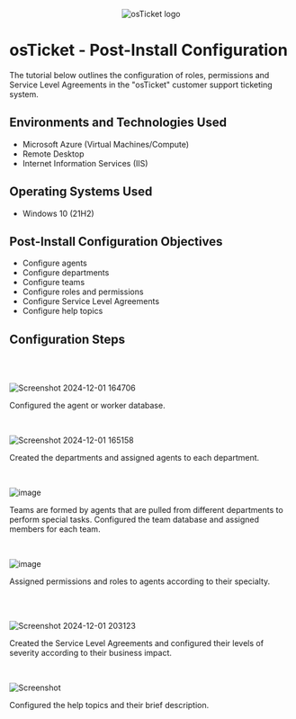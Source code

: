 <p align="center">
<img src="https://i.imgur.com/Clzj7Xs.png" alt="osTicket logo"/>
</p>

<h1>osTicket - Post-Install Configuration</h1>
The tutorial below outlines the configuration of roles, permissions and Service Level Agreements in the "osTicket" customer support ticketing system.
<br />


<h2>Environments and Technologies Used</h2>

- Microsoft Azure (Virtual Machines/Compute)
- Remote Desktop
- Internet Information Services (IIS)

<h2>Operating Systems Used </h2>

- Windows 10</b> (21H2)

<h2>Post-Install Configuration Objectives</h2>

- Configure agents
- Configure departments
- Configure teams
- Configure roles and permissions
- Configure Service Level Agreements
- Configure help topics

  
<h2>Configuration Steps</h2>
<br />
</br>

![Screenshot 2024-12-01 164706](https://github.com/user-attachments/assets/ce87a5f2-0287-4327-bde0-9901341fcf52)

 <p>
  Configured the agent or worker database.
 </p>
 
</br>
<p>

![Screenshot 2024-12-01 165158](https://github.com/user-attachments/assets/62342a1e-e406-4c83-a135-000f918ad4c2)

<p>
Created the departments and assigned agents to each department.
</p>

<br />

<p>

![image](https://github.com/user-attachments/assets/88eea9d0-fffd-41dc-888e-764795a1e943)
</p>
<p>
 Teams are formed by agents that are pulled from different departments to perform special tasks. 
Configured the team database and assigned members for each team.
</p>
<br />

<p>

![image](https://github.com/user-attachments/assets/234f51ed-1d19-4af5-89db-89607ba7539e)

</p>
<p>
Assigned permissions and roles to agents according to their specialty.
</p>
<br />
<br />
<p>

![Screenshot 2024-12-01 203123](https://github.com/user-attachments/assets/789e713e-9287-400f-802e-0137b450489b)

</p>
<p>
Created the Service Level Agreements and configured their levels of severity according to their business impact.
</p>

<br />
<p>

![Screenshot](https://github.com/user-attachments/assets/9a1106c2-a9d6-4195-9ab2-0f7955908aad)

</p>
<p>
Configured the help topics and their brief description.
</p>


